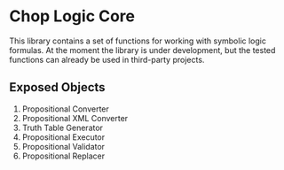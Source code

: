 # Chop Logic Core

This library contains a set of functions for working with symbolic logic formulas. At the moment the library is under development, but the tested functions can already be used in third-party projects.

## Exposed Objects

1. Propositional Converter
2. Propositional XML Converter
3. Truth Table Generator
4. Propositional Executor
5. Propositional Validator
6. Propositional Replacer
